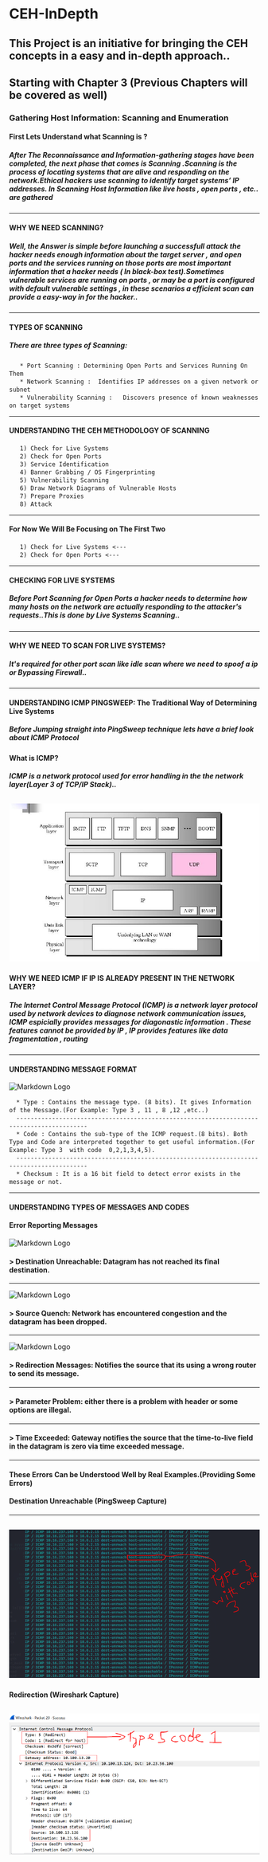 # CEH-InDepth
This  Project is an initiative for  bringing the CEH concepts in a easy and in-depth approach..
---------------------------------
## Starting with Chapter 3 (Previous Chapters will be covered as well)
### Gathering Host Information: Scanning and Enumeration

#### First Lets Understand what Scanning is ?
##### After The Reconnaissance and Information-gathering stages have been completed, the next phase that comes is Scanning .Scanning is the process of locating systems that are       alive and responding on the network.Ethical hackers use scanning to identify target systems’ IP addresses. In Scanning Host Information like live hosts , open ports ,      etc.. are gathered 
----------------------------
#### WHY WE NEED SCANNING?
##### Well, the Answer is simple before launching a successfull attack the hacker needs enough information  about the target server , and open ports and the services running on       those ports are most important information that a hacker needs ( In black-box test).Sometimes vulnerable services are running on ports , or may be a port is configured      with default vulnerable settings , in these scenarios a efficient scan can provide a easy-way in for the hacker.. 
------------------------------------------------
#### TYPES OF SCANNING
##### There are three types of Scanning:
       * Port Scanning : Determining Open Ports and Services Running On Them 
       * Network Scanning :  Identifies IP addresses on a given network or subnet
       * Vulnerability Scanning :   Discovers presence of known weaknesses on target systems
---------------------------------------------------------------------
#### UNDERSTANDING THE CEH METHODOLOGY OF SCANNING
       1) Check for Live Systems
       2) Check for Open Ports
       3) Service Identification
       4) Banner Grabbing / OS Fingerprinting
       5) Vulnerability Scanning
       6) Draw Network Diagrams of Vulnerable Hosts
       7) Prepare Proxies
       8) Attack
--------------------------------------------------------------------------
#### For Now We Will Be Focusing on The First Two
       1) Check for Live Systems <---
       2) Check for Open Ports <---
---------------------------------------------------------------
#### CHECKING FOR LIVE SYSTEMS
##### Before Port Scanning for Open Ports a hacker needs to determine how many hosts on the network are actually responding to the attacker's requests..This is done by Live         Systems Scanning..
----------------------------------------------------------
#### WHY WE NEED TO SCAN FOR LIVE SYSTEMS?
##### It's required for other port scan like idle scan where we need to spoof a ip or Bypassing Firewall..
----------------------------------------------------------------------
#### UNDERSTANDING ICMP PINGSWEEP: The Traditional Way of Determining Live Systems
##### Before Jumping straight into PingSweep technique lets have a brief look about ICMP Protocol
#### What is ICMP?
##### ICMP is a network protocol used for error handling in the the network layer(Layer 3 of TCP/IP Stack)..
![Markdown Logo](https://github.com/raj537/CEH-InDepth/blob/master/screenshots/ICMPposition2.jpg)
------------------------------------------------------------------------
#### WHY WE NEED ICMP IF IP IS ALREADY PRESENT IN THE NETWORK LAYER?
##### The Internet Control Message Protocol (ICMP) is a network layer protocol used by network devices to diagnose network communication issues, ICMP espicially provides messages for diagonastic information . These features cannot be           provided by IP , IP provides features like data fragmentation , routing 
--------------------------------------------------------------------------------
#### UNDERSTANDING MESSAGE FORMAT 
![Markdown Logo](https://lh3.googleusercontent.com/proxy/n0JNIv5_WZKziPl4IC24peBxQq9iQgpciJjXqXVy7dxgUWUR3JfgElR8TCX2zl0CkT0FQj8nvOGiOlmFlC97KByryBhieidWPwduXNY6)

      * Type : Contains the message type. (8 bits). It gives Information of the Message.(For Example: Type 3 , 11 , 8 ,12 ,etc..)
      ------------------------------------------------------------------------------------------
      * Code : Contains the sub-type of the ICMP request.(8 bits). Both Type and Code are interpreted together to get useful information.(For Example: Type 3  with code  0,2,1,3,4,5).
      ------------------------------------------------------------------------------------------
      * Checksum : It is a 16 bit field to detect error exists in the message or not.
-----------------------------------------------------------------------------------
#### UNDERSTANDING TYPES OF MESSAGES AND CODES
#### Error Reporting Messages
![Markdown Logo](https://study-ccna.com/wp-content/uploads/2016/03/how_icmp_works.jpg)
#### > Destination Unreachable: Datagram has not reached its final destination.
------------------------------------------------------------------------
![Markdown Logo](https://media.geeksforgeeks.org/wp-content/uploads/1-73.png)
#### > Source Quench: Network has encountered congestion and the datagram has been dropped.
-------------------------------------------------------------------
![Markdown Logo](https://lh3.googleusercontent.com/proxy/6TwoxuT6ORLCzjsjHWKtlZYp2ncQU-wWFXfSpHihsI11r6Ry4DDoeenK_ydUWqyaNiye8IqhtlJotxe88kWUzhNK_pGgiUfqxV1D5EvFLsEdmud_uOHj)
#### > Redirection Messages: Notifies the source that its using a wrong router to send its message.
------------------------------------------------------------------------
#### > Parameter Problem: either there is a problem with header or some options are illegal.
----------------------------------------------------------------------------
#### > Time Exceeded: Gateway notifies the source that the time-to-live field in the datagram is zero via time exceeded message.
-------------------------------------------------------------------------------
#### These Errors Can be Understood Well by Real Examples.(Providing Some Errors)
#### Destination Unreachable (PingSweep Capture)
-----------------------------------
![Markdown Logo](https://github.com/raj537/CEH-InDepth/blob/master/screenshots/ICMPERROR.png)
---------------------------------------
#### Redirection (Wireshark Capture)
![Markdown Logo](https://github.com/raj537/CEH-InDepth/blob/master/screenshots/ICMPRedirection.png)
------------------------------------------
